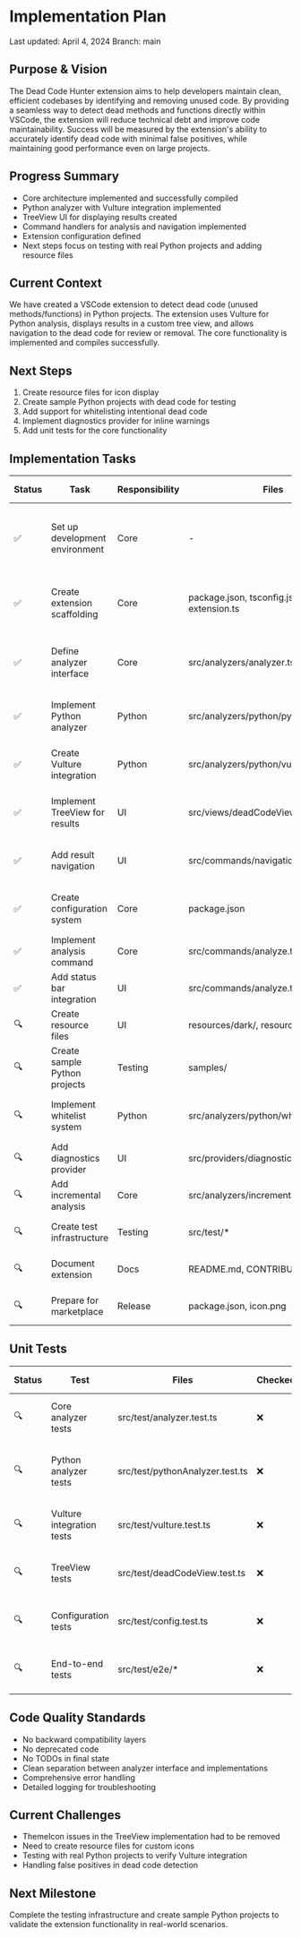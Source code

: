 
# Implementation Plan

Last updated: April 4, 2024
Branch: main

## Purpose & Vision
The Dead Code Hunter extension aims to help developers maintain clean, efficient codebases by identifying and removing unused code. By providing a seamless way to detect dead methods and functions directly within VSCode, the extension will reduce technical debt and improve code maintainability. Success will be measured by the extension's ability to accurately identify dead code with minimal false positives, while maintaining good performance even on large projects.

## Progress Summary
- Core architecture implemented and successfully compiled
- Python analyzer with Vulture integration implemented
- TreeView UI for displaying results created
- Command handlers for analysis and navigation implemented
- Extension configuration defined
- Next steps focus on testing with real Python projects and adding resource files

## Current Context
We have created a VSCode extension to detect dead code (unused methods/functions) in Python projects. The extension uses Vulture for Python analysis, displays results in a custom tree view, and allows navigation to the dead code for review or removal. The core functionality is implemented and compiles successfully.

## Next Steps
1. Create resource files for icon display
2. Create sample Python projects with dead code for testing
3. Add support for whitelisting intentional dead code
4. Implement diagnostics provider for inline warnings
5. Add unit tests for the core functionality

## Implementation Tasks

| Status | Task                           | Responsibility | Files                                     | Checked | Acceptance Criteria                                         | Notes                                                  |
| ------ | ------------------------------ | -------------- | ----------------------------------------- | ------- | ----------------------------------------------------------- | ------------------------------------------------------ |
| ✅      | Set up development environment | Core           | -                                         | ✅       | VSCode extension development tools installed and configured | Using VSCode's Yeoman generator                        |
| ✅      | Create extension scaffolding   | Core           | package.json, tsconfig.json, extension.ts | ✅       | Basic extension structure with activation events            | Activation on Python files                             |
| ✅      | Define analyzer interface      | Core           | src/analyzers/analyzer.ts                 | ✅       | Interface defining methods for code analysis                | Interface defined with DeadCodeItem and AnalysisResult |
| ✅      | Implement Python analyzer      | Python         | src/analyzers/python/pythonAnalyzer.ts    | ✅       | Analyzer that integrates with Vulture                       | Handles Python environment detection                   |
| ✅      | Create Vulture integration     | Python         | src/analyzers/python/vulture.ts           | ✅       | Functions to execute and parse Vulture output               | Includes installation if needed                        |
| ✅      | Implement TreeView for results | UI             | src/views/deadCodeView.ts                 | ✅       | TreeView showing dead code by file/module                   | Includes file/item hierarchy                           |
| ✅      | Add result navigation          | UI             | src/commands/navigation.ts                | ✅       | Command to navigate to dead code location                   | Opens file and positions cursor                        |
| ✅      | Create configuration system    | Core           | package.json                              | ✅       | Settings for controlling analysis behavior                  | Includes confidence threshold, exclusions              |
| ✅      | Implement analysis command     | Core           | src/commands/analyze.ts                   | ✅       | Command that triggers dead code analysis                    | Shows progress indication                              |
| ✅      | Add status bar integration     | UI             | src/commands/analyze.ts                   | ✅       | Status bar item showing analysis status                     | Indicates progress with icons                          |
| 🔍      | Create resource files          | UI             | resources/dark/, resources/light/         | ❌       | SVG icons for tree view items                               | File and method icons                                  |
| 🔍      | Create sample Python projects  | Testing        | samples/                                  | ❌       | Python projects with intentional dead code                  | Different scenarios for testing                        |
| 🔍      | Implement whitelist system     | Python         | src/analyzers/python/whitelist.ts         | ❌       | System for excluding intentional dead code                  | Support Vulture whitelist format                       |
| 🔍      | Add diagnostics provider       | UI             | src/providers/diagnostics.ts              | ❌       | Show inline warnings for dead code                          | Integration with Problems panel                        |
| 🔍      | Add incremental analysis       | Core           | src/analyzers/incremental.ts              | ❌       | Update results when files change                            | Avoid full re-analysis                                 |
| 🔍      | Create test infrastructure     | Testing        | src/test/*                                | ❌       | Jest tests for core functionality                           | Include mock Python projects                           |
| 🔍      | Document extension             | Docs           | README.md, CONTRIBUTING.md                | ❌       | User and developer documentation                            | Include examples and screenshots                       |
| 🔍      | Prepare for marketplace        | Release        | package.json, icon.png                    | ❌       | Extension ready for publication                             | Includes required metadata                             |

## Unit Tests
| Status | Test                      | Files                           | Checked | Acceptance Criteria                     |
| ------ | ------------------------- | ------------------------------- | ------- | --------------------------------------- |
| 🔍      | Core analyzer tests       | src/test/analyzer.test.ts       | ❌       | Verify analyzer interface functionality |
| 🔍      | Python analyzer tests     | src/test/pythonAnalyzer.test.ts | ❌       | Test Python-specific analysis functions |
| 🔍      | Vulture integration tests | src/test/vulture.test.ts        | ❌       | Validate Vulture execution and parsing  |
| 🔍      | TreeView tests            | src/test/deadCodeView.test.ts   | ❌       | Ensure correct result display           |
| 🔍      | Configuration tests       | src/test/config.test.ts         | ❌       | Verify settings are applied correctly   |
| 🔍      | End-to-end tests          | src/test/e2e/*                  | ❌       | Test full workflow with sample projects |

## Code Quality Standards
- No backward compatibility layers
- No deprecated code
- No TODOs in final state
- Clean separation between analyzer interface and implementations
- Comprehensive error handling
- Detailed logging for troubleshooting

## Current Challenges
- ThemeIcon issues in the TreeView implementation had to be removed
- Need to create resource files for custom icons
- Testing with real Python projects to verify Vulture integration
- Handling false positives in dead code detection

## Next Milestone
Complete the testing infrastructure and create sample Python projects to validate the extension functionality in real-world scenarios.
